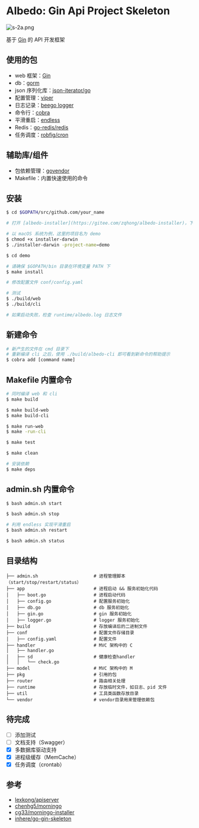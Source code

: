 # Albedo: Gin Api Project Skeleton
![s-2a.png](https://i.loli.net/2018/09/17/5b9f7028c8e77.png)
<br>

基于 [Gin](https://github.com/gin-gonic/gin) 的 API 开发框架

## 使用的包
* web 框架：[Gin](https://github.com/gin-gonic/gin)
* db：[gorm](https://github.com/jinzhu/gorm)
* json 序列化库：[json-iterator/go](https://github.com/json-iterator/go)
* 配置管理：[viper](https://github.com/spf13/viper)
* 日志记录：[beego logger](https://beego.me/docs/module/logs.md)
* 命令行：[cobra](https://github.com/spf13/cobra)
* 平滑重启：[endless](https://github.com/fvbock/endless)
* Redis：[go-redis/redis](github.com/go-redis/redis)
* 任务调度：[robfig/cron](github.com/robfig/cron)

## 辅助库/组件
* 包依赖管理：[govendor](https://github.com/kardianos/govendor)
* Makefile：内置快速使用的命令

## 安装
```bash
$ cd $GOPATH/src/github.com/your_name

# 打开 [albedo-installer](https://gitee.com/zqhong/albedo-installer)，下载对应操作系统的安装器

# 以 macOS 系统为例，这里的项目名为 demo
$ chmod +x installer-darwin
$ ./installer-darwin -project-name=demo

$ cd demo

# 请确保 $GOPATH/bin 目录在环境变量 PATH 下
$ make install

# 修改配置文件 conf/config.yaml

# 测试
$ ./build/web
$ ./build/cli

# 如果启动失败，检查 runtime/albedo.log 日志文件
```

## 新建命令
```bash
# 新产生的文件在 cmd 目录下
# 重新编译 cli 之后，使用 ./build/albedo-cli 即可看到新命令的帮助提示
$ cobra add [command name]
```

## Makefile 内置命令
```bash
# 同时编译 web 和 cli
$ make build

$ make build-web
$ make build-cli

$ make run-web
$ make -run-cli

$ make test

$ make clean

# 安装依赖
$ make deps
```

## admin.sh 内置命令
```bash
$ bash admin.sh start

$ bash admin.sh stop

# 利用 endless 实现平滑重启
$ bash admin.sh restart

$ bash admin.sh status
```

## 目录结构
```
├── admin.sh                     # 进程管理脚本（start/stop/restart/status）
├── app                          # 进程启动 && 服务初始化代码
│   ├── boot.go                  # 进程启动代码
│   ├── config.go                # 配置服务初始化
│   ├── db.go                    # db 服务初始化
│   ├── gin.go                   # gin 服务初始化
│   ├── logger.go                # logger 服务初始化
├── build                        # 存放编译后的二进制文件
├── conf                         # 配置文件存储目录
│   ├── config.yaml              # 配置文件
├── handler                      # MVC 架构中的 C
│   ├── handler.go
│   ├── sd                       # 健康检查handler
│   │   └── check.go
├── model                        # MVC 架构中的 M
├── pkg                          # 引用的包
├── router                       # 路由相关处理
├── runtime                      # 存放临时文件，如日志、pid 文件
├── util                         # 工具类函数存放目录
└── vendor                       # vendor目录用来管理依赖包
```

## 待完成
- [ ] 添加测试
- [ ] 文档支持（Swagger）
- [x] 多数据库驱动支持
- [x] 进程级缓存（MemCache）
- [x] 任务调度（crontab）

## 参考
* [lexkong/apiserver](https://github.com/lexkong/apiserver)
* [chenhg5/morningo](https://github.com/chenhg5/morningo)
* [cg33/morningo-installer](https://gitee.com/cg33/morningo-installer)
* [inhere/go-gin-skeleton](https://github.com/inhere/go-gin-skeleton)
